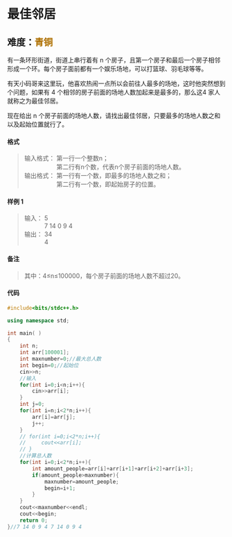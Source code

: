 # <font face ="黑体">最佳邻居</font>
## 难度：<font face ="黑体" font color="#ae7000">青铜</font>

有一条环形街道，街道上串行着有 n 个房子，且第一个房子和最后一个房子相邻形成一个环。每个房子面前都有一个娱乐场地，可以打篮球、羽毛球等等。

有天小码哥来这里玩，他喜欢热闹一点所以会前往人最多的场地，这时他突然想到个问题，如果有 4 个相邻的房子前面的场地人数加起来是最多的，那么这4 家人就称之为最佳邻居。

现在给出 n 个房子前面的场地人数，请找出最佳邻居，只要最多的场地人数之和以及起始位置就行了。

#### 格式
>输入格式：
第一行一个整数n；<br>
&emsp;&emsp;&emsp;&emsp;&emsp; 第二行有n个数，代表n个房子前面的场地人数。
<br>输出格式：
第一行有一个数，即最多的场地人数之和；<br>
&emsp;&emsp;&emsp;&emsp;&emsp; 第二行有一个数，即起始房子的位置。

#### 样例 1
>输入：
5<br>
&emsp;&emsp;&emsp; 7 14 0 9 4<br>
输出：
34<br>
&emsp;&emsp;&emsp; 4

#### 备注
>其中：4≤n≤100000，每个房子前面的场地人数不超过20。

#### 代码
```C++
#include<bits/stdc++.h> 

using namespace std;

int main( )
{
    int n;
    int arr[100001];
    int maxnumber=0;//最大总人数
    int begin=0;//起始位
    cin>>n;
    //输入
    for(int i=0;i<n;i++){
        cin>>arr[i];
    }
    int j=0;
    for(int i=n;i<2*n;i++){
        arr[i]=arr[j];
        j++;
    }
    // for(int i=0;i<2*n;i++){
    //     cout<<arr[i];
    // }
    //计算总人数
    for(int i=0;i<2*n;i++){ 
        int amount_people=arr[i]+arr[i+1]+arr[i+2]+arr[i+3];
        if(amount_people>maxnumber){
            maxnumber=amount_people;
            begin=i+1;
        }
    }
    cout<<maxnumber<<endl;
    cout<<begin;
    return 0;
}//7 14 0 9 4 7 14 0 9 4 
```